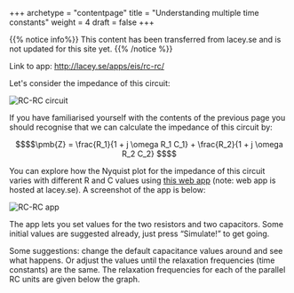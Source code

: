 +++
archetype = "contentpage"
title = "Understanding multiple time constants"
weight = 4
draft = false
+++

{{% notice info%}}
This content has been transferred from lacey.se and is not updated for this site yet.
{{% /notice %}}

Link to app: http://lacey.se/apps/eis/rc-rc/

Let's consider the impedance of this circuit:

![RC-RC circuit](/images/experimental-electrochemistry/eis/ec-rcrc.svg?height=120px)

If you have familiarised yourself with the contents of the previous page you should recognise that we can calculate the impedance of this circuit by:

```math
$$\pmb{Z} = \frac{R_1}{1 + j \omega R_1 C_1} + \frac{R_2}{1 + j \omega R_2 C_2} $$
```

You can explore how the Nyquist plot for the impedance of this circuit varies with different R and C values using [this web app](http://lacey.se/apps/eis/rc-rc/) (note: web app is hosted at lacey.se). A screenshot of the app is below:

![RC-RC app](/images/experimental-electrochemistry/eis/rc-rc-app.png)

The app lets you set values for the two resistors and two capacitors. Some initial values are suggested already, just press “Simulate!” to get going.

Some suggestions: change the default capacitance values around and see what happens. Or adjust the values until the relaxation frequencies (time constants) are the same. The relaxation frequencies for each of the parallel RC units are given below the graph.